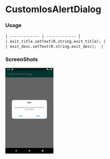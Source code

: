 # CustomIosAlertDialog

### Usage

  
    | ------------- | ------------- |
    | exit_title.setText(R.string.exit_title); |
    | exit_desc.setText(R.string.exit_desc);  |




### ScreenShots 

<img src="https://github.com/FiratGURGUR/CustomIosAlertDialog/blob/master/app/src/main/res/drawable/image1.png" width="30%">





